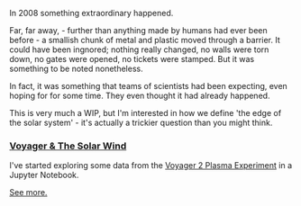 In 2008 something extraordinary happened.

Far, far away, - further than anything made by humans had ever been before - a smallish chunk of metal and plastic moved through a barrier. It could have been ingnored; nothing really changed, no walls were torn down, no gates were opened, no tickets were stamped. But it was something to be noted nonetheless.

In fact, it was something that teams of scientists had been expecting, even hoping for for some time. They even thought it had already happened.

This is very much a WIP, but I'm interested in how we define 'the edge of the solar system' - it's actually a trickier question than you might think.

<h3><a href="/voyager/solar_wind">Voyager & The Solar Wind</a></h3>

 I've started exploring some data from the [Voyager 2 Plasma Experiment](https://voyager.jpl.nasa.gov/mission/spacecraft/instruments/pls/) in a Jupyter Notebook.

[See more.](/voyager/solar_wind)

